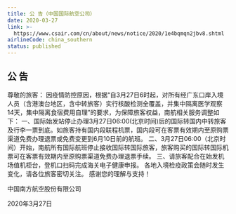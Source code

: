 ```yaml
---
title: 公 告（中国国际航空公司）
date: 2020-03-27
link: >-
  https://www.csair.com/cn/about/news/notice/2020/1e4bqmqn2jbv8.shtml
airlineCode: china_southern
status: published
---
```

## 公 告

尊敬的旅客： 因疫情防控原因，根据“自3月27日6时起，对所有经广东口岸入境人员（含港澳台地区，含中转旅客）实行核酸检测全覆盖，并集中隔离医学观察14天，集中隔离食宿费用自理”的要求，为保障旅客权益，南航相关服务调整如下： 一、国际始发站停止办理3月27日06:00(北京时间)后的国际转国内中转旅客及行李一票到底。如旅客持有国内段联程机票，国内段可在客票有效期内至原购票渠道免费办理退票或免费变更到6月10日前的航班。 二、3月27日06:00（北京时间）开始，南航所有国际航班停止接收国际转国际旅客，旅客购买的国际转国际机票可在客票有效期内至原购票渠道免费办理退票手续。 三、请旅客配合在始发机场值机柜台，登机口扫码完成海关电子健康申报。 各地入境检疫政策会随时发生变化，请各位旅客密切关注。 感谢您的理解与支持！ 

中国南方航空股份有限公司 

2020年3月27日 
